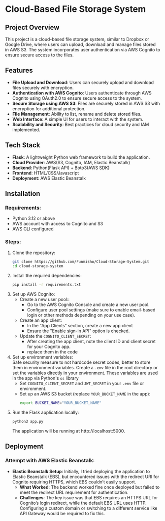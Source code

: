 # Cloud-Based File Storage System

## Project Overview
This project is a cloud-based file storage system, similar to Dropbox or Google Drive, where users can upload, download and manage files stored in AWS S3. The system incorporates user authentication via AWS Cognito to ensure secure access to the files.

## Features
- **File Upload and Download**: Users can securely upload and download files securely with encryption.
- **Authentication with AWS Cognito**: Users authenticate through AWS Cognito using OAuth2.0 to ensure secure access to the system.
- **Secure Storage using AWS S3**: Files are securely stored in AWS S3 with encryption for additional protection.
- **File Management**: Ability to list, rename and delete stored files.
- **Web Interface**: A simple UI for users to interact with the system.
- **Scalability and Security**: Best practices for cloud security and IAM implemented. 

## Tech Stack
- **Flask**: A lightweight Python web framework to build the application.
- **Cloud Provider**: AWS(S3, Cognito, IAM, Elastic Beanstalk)
- **Backend**: Python(Flask API) + Boto3(AWS SDK)
- **Frontend**: HTML/CSS/Javascript
- **Deployment**: AWS Elastic Beanstalk

## Installation

### Requirements:
- Python 3.12 or above
- AWS account with access to Cognito and S3
- AWS CLI configured

### Steps:
1. Clone the repository:
   ```bash
   git clone https://github.com/Funmisho/Cloud-Storage-System.git
   cd cloud-storage-system
   ```
2. Install the required dependencies:
   ```bash
   pip install -r requirements.txt
   ```
3. Set up AWS Cognito:
   * Create a new user pool::
     - Go to the AWS Cognito Console and create a new user pool.
     - Configure user pool settings (make sure to enable email-based login or other methods depending on your use case).
   * Create an app client:
     - In the "App Clients" section, create a new app client
     - Ensure the "Enable sign-in API" option is checked.
   * Update the `COGNITO_CLIENT_SECRET`:
     - After creating the app client, note the client ID and client secret for your Cognito app.
     - replace them in the code
4. Set up environment variables: <br>
   Safe security measure to not hardcode secret codes, better to store them in environment variables. Create a `.env` file in the root directory or set the variables directly in your environment. These variables are used in the app via Python's `os` library
   - Set `COGNITO_CLIENT_SECRET` and `JWT_SECRET` in your `.env` file or environment.
   - Set up an AWS S3 bucket (replace `YOUR_BUCKET_NAME` in the app):
     ```bash
     export BUCKET_NAME="YOUR_BUCKET_NAME"
     ```
5. Run the Flask application locally:
   ```bash
   python3 app.py
   ```
   The application will be running at http://localhost:5000.

##  Deployment

### Attempt with AWS Elastic Beanstalk:

   - **Elastic Beanstalk Setup**: Initially, I tried deploying the application to Elastic Beanstalk (EBS), but encountered issues with the redirect URI for Cognito requiring HTTPS, which EBS couldn’t easily support.
     * **What Worked**: The backend worked fine once deployed but failed to meet the redirect URL requirement for authentication.
     * **Challenges**: The key issue was that EBS requires an HTTPS URL for Cognito’s login redirect, while the default EBS URL uses HTTP. Configuring a custom domain or switching to a different service like API Gateway would be required to fix this.
       
     
   


   
  
